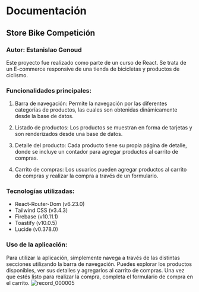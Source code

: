 # Documentación
## Store Bike Competición
### Autor: Estanislao Genoud

Este proyecto fue realizado como parte de un curso de React. Se trata de un E-commerce responsive de una tienda de bicicletas y productos de ciclismo.

### Funcionalidades principales:
1. Barra de navegación: Permite la navegación por las diferentes categorías de productos, las cuales son obtenidas dinámicamente desde la base de datos.

1. Listado de productos: Los productos se muestran en forma de tarjetas y son renderizados desde una base de datos.

1. Detalle del producto: Cada producto tiene su propia página de detalle, donde se incluye un contador para agregar productos al carrito de compras.

1. Carrito de compras: Los usuarios pueden agregar productos al carrito de compras y realizar la compra a través de un formulario.

### Tecnologías utilizadas:
- React-Router-Dom (v6.23.0)
- Tailwind CSS (v3.4.3)
- Firebase (v10.11.1)
- Toastify (v10.0.5)
- Lucide (v0.378.0)
### Uso de la aplicación:
 Para utilizar la aplicación, simplemente navega a través de las distintas secciones utilizando la barra de navegación. Puedes explorar los productos disponibles, ver sus detalles y agregarlos al carrito de compras. Una vez que estés listo para realizar la compra, completa el formulario de compra en el carrito.
![record_000005](https://github.com/EstanislaoGenoud/ProyectoFinalReactGenoud/assets/150087767/1a7626b3-ebfb-456e-bab6-0b6c4218afac)
